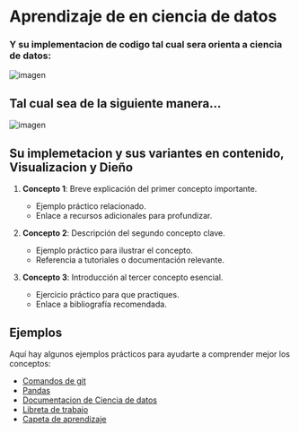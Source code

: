 # Aprendizaje de en ciencia de datos

###   Y su implementacion de codigo tal cual sera orienta a ciencia de datos:

![imagen](https://aprendeconalf.es/docencia/python/manual/img/pandas-logo.png)

## Tal cual sea de la siguiente manera...

![imagen](https://blog.datawrapper.de/wp-content/uploads/2021/01/rule13-1024x353.png)

## Su implemetacion y sus variantes en contenido, Visualizacion y Dieño

1. **Concepto 1**: Breve explicación del primer concepto importante.
    - Ejemplo práctico relacionado.
    - Enlace a recursos adicionales para profundizar.

2. **Concepto 2**: Descripción del segundo concepto clave.
    - Ejemplo práctico para ilustrar el concepto.
    - Referencia a tutoriales o documentación relevante.

3. **Concepto 3**: Introducción al tercer concepto esencial.
    - Ejercicio práctico para que practiques.
    - Enlace a bibliografía recomendada.

## Ejemplos

Aquí hay algunos ejemplos prácticos para ayudarte a comprender mejor los conceptos:

- [Comandos de git](https://github.com/Romero200324/Aprendizaje_2/blob/main/Comandos_git.md)
- [Pandas](https://github.com/Romero200324/Aprendizaje_2/blob/main/Pandas/Pandas.md)
- [Documentacion de Ciencia de datos](https://github.com/Romero200324/Aprendizaje_2/tree/main/Pandas/Documento_de_pandas_informacion)
- [Libreta de trabajo](https://colab.research.google.com/drive/1XjEO-ZmuYkxlU2QqbmkI33uTlK098UIA)
- [Capeta de aprendizaje](https://drive.google.com/drive/folders/1flbPSKxGLj4Wgqd9ftDYDs3d6IPWljaL?hl=es-419)

